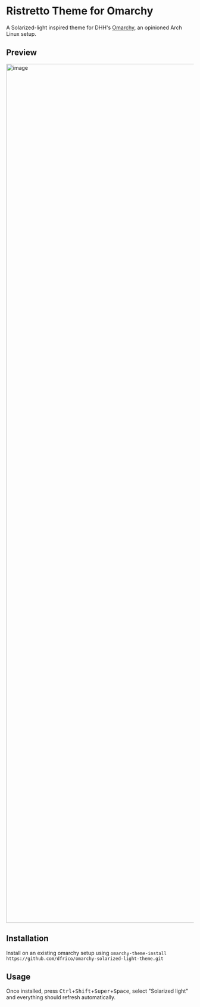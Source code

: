 # Ristretto Theme for Omarchy
A Solarized-light inspired theme for DHH's [Omarchy](https://omarchy.org), an opinioned Arch Linux setup.

## Preview
<img width="4096" height="2304" alt="image" src="https://github.com/user-attachments/assets/bcc29b73-62f6-4dd6-935b-05ca39985994" />

## Installation
Install on an existing omarchy setup using `omarchy-theme-install https://github.com/dfrico/omarchy-solarized-light-theme.git`

## Usage
Once installed, press <kbd>Ctrl</kbd>+<kbd>Shift</kbd>+<kbd>Super</kbd>+<kbd>Space</kbd>, select "Solarized light" and everything should refresh automatically.
